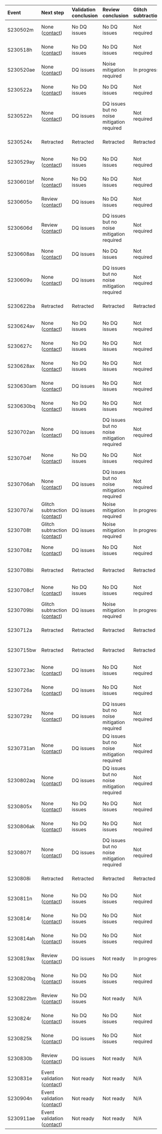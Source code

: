 | Event     | Next step                                                                    | Validation conclusion   | Review conclusion                          | Glitch subtraction   | Finalized   | Links                                                                                                                                                                                                                                                                                                 | Status   |
|:----------|:-----------------------------------------------------------------------------|:------------------------|:-------------------------------------------|:---------------------|:------------|:------------------------------------------------------------------------------------------------------------------------------------------------------------------------------------------------------------------------------------------------------------------------------------------------------|:---------|
| S230502m  | None ([contact](mailto:laura.nuttall@port.ac.uk))                            | No DQ issues            | No DQ issues                               | Not required         | Yes         | [GraceDB](https://gracedb-test.ligo.org/superevents/S230502m), [Detectors](https://ldas-jobs.ligo.caltech.edu/~detchar/summary/day/20230502), [DQR](https://ldas-jobs.ligo.caltech.edu/~dqr/o4dqr/online/events/202305/S230502m), [EV](https://dqr.ligo.caltech.edu/ev_forms/summary/S230502m)        |          |
| S230518h  | None ([contact](mailto:laura.nuttall@port.ac.uk))                            | No DQ issues            | No DQ issues                               | Not required         | Yes         | [GraceDB](https://gracedb.ligo.org/superevents/S230518h), [Detectors](https://ldas-jobs.ligo.caltech.edu/~detchar/summary/day/20230518), [DQR](https://ldas-jobs.ligo.caltech.edu/~dqr/o4dqr/online/events/202305/S230518h/S230518h_01), [EV](https://dqr.ligo.caltech.edu/ev_forms/summary/S230518h) |          |
| S230520ae | None ([contact](mailto:ronaldas.macas@port.ac.uk))                           | DQ issues               | Noise mitigation required                  | In progress          | No          | [GraceDB](https://gracedb.ligo.org/superevents/S230520ae), [Detectors](https://ldas-jobs.ligo.caltech.edu/~detchar/summary/day/20230520), [DQR](https://ldas-jobs.ligo.caltech.edu/~dqr/o4dqr/online/events/202305/S230520ae), [EV](https://dqr.ligo.caltech.edu/ev_forms/summary/S230520ae)          |          |
| S230522a  | None ([contact](mailto:laura.nuttall@port.ac.uk))                            | No DQ issues            | No DQ issues                               | Not required         | Yes         | [GraceDB](https://gracedb.ligo.org/superevents/S230522a), [Detectors](https://ldas-jobs.ligo.caltech.edu/~detchar/summary/day/20230522), [DQR](https://ldas-jobs.ligo.caltech.edu/~dqr/o4dqr/online/events/202305/S230522a/S230522a_01), [EV](https://dqr.ligo.caltech.edu/ev_forms/summary/S230522a) |          |
| S230522n  | None ([contact](mailto:laura.nuttall@port.ac.uk))                            | DQ issues               | DQ issues but no noise mitigation required | Not required         | Yes         | [GraceDB](https://gracedb.ligo.org/superevents/S230522n), [Detectors](https://ldas-jobs.ligo.caltech.edu/~detchar/summary/day/20230522), [DQR](https://ldas-jobs.ligo.caltech.edu/~dqr/o4dqr/online/events/202305/S230522n), [EV](https://dqr.ligo.caltech.edu/ev_forms/summary/S230522n)             |          |
| S230524x  | Retracted                                                                    | Retracted               | Retracted                                  | Retracted            | Yes         | [GraceDB](https://gracedb.ligo.org/superevents/S230524x), [Detectors](https://ldas-jobs.ligo.caltech.edu/~detchar/summary/day/20230524), [DQR](https://ldas-jobs.ligo.caltech.edu/~dqr/o4dqr/online/events/202305/S230524x), [EV](https://dqr.ligo.caltech.edu/ev_forms/summary/S230524x)             |          |
| S230529ay | None ([contact](mailto:laura.nuttall@port.ac.uk))                            | No DQ issues            | No DQ issues                               | Not required         | Yes         | [GraceDB](https://gracedb.ligo.org/superevents/S230529ay), [Detectors](https://ldas-jobs.ligo.caltech.edu/~detchar/summary/day/20230529), [DQR](https://ldas-jobs.ligo.caltech.edu/~dqr/o4dqr/online/events/202305/S230529ay), [EV](https://dqr.ligo.caltech.edu/ev_forms/summary/S230529ay)          |          |
| S230601bf | None ([contact](mailto:laura.nuttall@port.ac.uk))                            | No DQ issues            | No DQ issues                               | Not required         | Yes         | [GraceDB](https://gracedb.ligo.org/superevents/S230601bf), [Detectors](https://ldas-jobs.ligo.caltech.edu/~detchar/summary/day/20230601), [DQR](https://ldas-jobs.ligo.caltech.edu/~dqr/o4dqr/online/events/202306/S230601bf), [EV](https://dqr.ligo.caltech.edu/ev_forms/summary/S230601bf)          |          |
| S230605o  | Review ([contact](mailto:laura.nuttall@port.ac.uk))                          | DQ issues               | No DQ issues                               | Not required         | Yes         | [GraceDB](https://gracedb.ligo.org/superevents/S230605o), [Detectors](https://ldas-jobs.ligo.caltech.edu/~detchar/summary/day/20230605), [DQR](https://ldas-jobs.ligo.caltech.edu/~dqr/o4dqr/online/events/202306/S230605o), [EV](https://dqr.ligo.caltech.edu/ev_forms/summary/S230605o)             |          |
| S230606d  | Review ([contact](mailto:laura.nuttall@port.ac.uk))                          | DQ issues               | DQ issues but no noise mitigation required | Not required         | Yes         | [GraceDB](https://gracedb.ligo.org/superevents/S230606d), [Detectors](https://ldas-jobs.ligo.caltech.edu/~detchar/summary/day/20230606), [DQR](https://ldas-jobs.ligo.caltech.edu/~dqr/o4dqr/online/events/202306/S230606d), [EV](https://dqr.ligo.caltech.edu/ev_forms/summary/S230606d)             |          |
| S230608as | None ([contact](mailto:laura.nuttall@port.ac.uk))                            | DQ issues               | No DQ issues                               | Not required         | Yes         | [GraceDB](https://gracedb.ligo.org/superevents/S230608as), [Detectors](https://ldas-jobs.ligo.caltech.edu/~detchar/summary/day/20230608), [DQR](https://ldas-jobs.ligo.caltech.edu/~dqr/o4dqr/online/events/202306/S230608as), [EV](https://dqr.ligo.caltech.edu/ev_forms/summary/S230608as)          |          |
| S230609u  | None ([contact](mailto:laura.nuttall@port.ac.uk))                            | DQ issues               | DQ issues but no noise mitigation required | Not required         | Yes         | [GraceDB](https://gracedb.ligo.org/superevents/S230609u), [Detectors](https://ldas-jobs.ligo.caltech.edu/~detchar/summary/day/20230609), [DQR](https://ldas-jobs.ligo.caltech.edu/~dqr/o4dqr/online/events/202306/S230609u), [EV](https://dqr.ligo.caltech.edu/ev_forms/summary/S230609u)             |          |
| S230622ba | Retracted                                                                    | Retracted               | Retracted                                  | Retracted            | Yes         | [GraceDB](https://gracedb.ligo.org//superevents/S230622ba), [Detectors](https://ldas-jobs.ligo.caltech.edu/~detchar/summary/day/20230622), [DQR](https://ldas-jobs.ligo.caltech.edu/~dqr/o4dqr/online/events/202306/S230622ba/), [EV](https://dqr.ligo.caltech.edu/ev_forms/summary/S230622ba)        |          |
| S230624av | None ([contact](mailto:laura.nuttall@port.ac.uk))                            | No DQ issues            | No DQ issues                               | Not required         | Yes         | [GraceDB](https://gracedb.ligo.org//superevents/S230624av), [Detectors](https://ldas-jobs.ligo.caltech.edu/~detchar/summary/day/20230624), [DQR](https://ldas-jobs.ligo.caltech.edu/~dqr/o4dqr/online/events/202306/S230624av/), [EV](https://dqr.ligo.caltech.edu/ev_forms/summary/S230624av)        |          |
| S230627c  | None ([contact](mailto:laura.nuttall@port.ac.uk))                            | No DQ issues            | No DQ issues                               | Not required         | Yes         | [GraceDB](https://gracedb.ligo.org//superevents/S230627c), [Detectors](https://ldas-jobs.ligo.caltech.edu/~detchar/summary/day/20230627), [DQR](https://ldas-jobs.ligo.caltech.edu/~dqr/o4dqr/online/events/202306/S230627c/), [EV](https://dqr.ligo.caltech.edu/ev_forms/summary/S230627c)           |          |
| S230628ax | None ([contact](mailto:laura.nuttall@port.ac.uk))                            | No DQ issues            | No DQ issues                               | Not required         | Yes         | [GraceDB](https://gracedb.ligo.org//superevents/S230628ax), [Detectors](https://ldas-jobs.ligo.caltech.edu/~detchar/summary/day/20230628), [DQR](https://ldas-jobs.ligo.caltech.edu/~dqr/o4dqr/online/events/202306/S230628ax/), [EV](https://dqr.ligo.caltech.edu/ev_forms/summary/S230628ax)        |          |
| S230630am | None ([contact](mailto:laura.nuttall@port.ac.uk))                            | DQ issues               | No DQ issues                               | Not required         | Yes         | [GraceDB](https://gracedb.ligo.org//superevents/S230630am), [Detectors](https://ldas-jobs.ligo.caltech.edu/~detchar/summary/day/20230630), [DQR](https://ldas-jobs.ligo.caltech.edu/~dqr/o4dqr/online/events/202306/S230630am/), [EV](https://dqr.ligo.caltech.edu/ev_forms/summary/S230630am)        |          |
| S230630bq | None ([contact](mailto:laura.nuttall@port.ac.uk))                            | No DQ issues            | No DQ issues                               | Not required         | Yes         | [GraceDB](https://gracedb.ligo.org//superevents/S230630bq), [Detectors](https://ldas-jobs.ligo.caltech.edu/~detchar/summary/day/20230630), [DQR](https://ldas-jobs.ligo.caltech.edu/~dqr/o4dqr/online/events/202306/S230630bq/), [EV](https://dqr.ligo.caltech.edu/ev_forms/summary/S230630bq)        |          |
| S230702an | None ([contact](mailto:laura.nuttall@port.ac.uk))                            | DQ issues               | DQ issues but no noise mitigation required | Not required         | Yes         | [GraceDB](https://gracedb.ligo.org//superevents/S230702an), [Detectors](https://ldas-jobs.ligo.caltech.edu/~detchar/summary/day/20230702), [DQR](https://ldas-jobs.ligo.caltech.edu/~dqr/o4dqr/online/events/202307/S230702an/), [EV](https://dqr.ligo.caltech.edu/ev_forms/summary/S230702an)        |          |
| S230704f  | None ([contact](mailto:laura.nuttall@port.ac.uk))                            | No DQ issues            | No DQ issues                               | Not required         | Yes         | [GraceDB](https://gracedb.ligo.org//superevents/S230704f), [Detectors](https://ldas-jobs.ligo.caltech.edu/~detchar/summary/day/20230704), [DQR](https://ldas-jobs.ligo.caltech.edu/~dqr/o4dqr/online/events/202307/S230704f/), [EV](https://dqr.ligo.caltech.edu/ev_forms/summary/S230704f)           |          |
| S230706ah | None ([contact](mailto:laura.nuttall@port.ac.uk))                            | DQ issues               | DQ issues but no noise mitigation required | Not required         | Yes         | [GraceDB](https://gracedb.ligo.org//superevents/S230706ah), [Detectors](https://ldas-jobs.ligo.caltech.edu/~detchar/summary/day/20230706), [DQR](https://ldas-jobs.ligo.caltech.edu/~dqr/o4dqr/online/events/202307/S230706ah/), [EV](https://dqr.ligo.caltech.edu/ev_forms/summary/S230706ah)        |          |
| S230707ai | Glitch subtraction ([contact](mailto:ronaldas.macas@ligo.org))               | DQ issues               | Noise mitigation required                  | In progress          | No          | [GraceDB](https://gracedb.ligo.org//superevents/S230707ai), [Detectors](https://ldas-jobs.ligo.caltech.edu/~detchar/summary/day/20230707), [DQR](https://ldas-jobs.ligo.caltech.edu/~dqr/o4dqr/online/events/202307/S230707ai/), [EV](https://dqr.ligo.caltech.edu/ev_forms/summary/S230707ai)        |          |
| S230708t  | Glitch subtraction ([contact](mailto:ronaldas.macas@ligo.org))               | DQ issues               | Noise mitigation required                  | In progress          | No          | [GraceDB](https://gracedb.ligo.org//superevents/S230708t), [Detectors](https://ldas-jobs.ligo.caltech.edu/~detchar/summary/day/20230708), [DQR](https://ldas-jobs.ligo.caltech.edu/~dqr/o4dqr/online/events/202307/S230708t/), [EV](https://dqr.ligo.caltech.edu/ev_forms/summary/S230708t)           |          |
| S230708z  | None ([contact](mailto:laura.nuttall@port.ac.uk))                            | DQ issues               | No DQ issues                               | Not required         | Yes         | [GraceDB](https://gracedb.ligo.org//superevents/S230708z), [Detectors](https://ldas-jobs.ligo.caltech.edu/~detchar/summary/day/20230708), [DQR](https://ldas-jobs.ligo.caltech.edu/~dqr/o4dqr/online/events/202307/S230708z/), [EV](https://dqr.ligo.caltech.edu/ev_forms/summary/S230708z)           |          |
| S230708bi | Retracted                                                                    | Retracted               | Retracted                                  | Retracted            | Yes         | [GraceDB](https://gracedb.ligo.org//superevents/S230708bi), [Detectors](https://ldas-jobs.ligo.caltech.edu/~detchar/summary/day/20230708), [DQR](https://ldas-jobs.ligo.caltech.edu/~dqr/o4dqr/online/events/202307/S230708bi/), [EV](https://dqr.ligo.caltech.edu/ev_forms/summary/S230708bi)        |          |
| S230708cf | None ([contact](mailto:laura.nuttall@port.ac.uk))                            | No DQ issues            | No DQ issues                               | Not required         | Yes         | [GraceDB](https://gracedb.ligo.org//superevents/S230708cf), [Detectors](https://ldas-jobs.ligo.caltech.edu/~detchar/summary/day/20230708), [DQR](https://ldas-jobs.ligo.caltech.edu/~dqr/o4dqr/online/events/202307/S230708cf/), [EV](https://dqr.ligo.caltech.edu/ev_forms/summary/S230708cf)        |          |
| S230709bi | Glitch subtraction ([contact](mailto:ronaldas.macas@ligo.org))               | DQ issues               | Noise mitigation required                  | In progress          | No          | [GraceDB](https://gracedb.ligo.org//superevents/S230709bi), [Detectors](https://ldas-jobs.ligo.caltech.edu/~detchar/summary/day/20230709), [DQR](https://ldas-jobs.ligo.caltech.edu/~dqr/o4dqr/online/events/202307/S230709bi/), [EV](https://dqr.ligo.caltech.edu/ev_forms/summary/S230709bi)        |          |
| S230712a  | Retracted                                                                    | Retracted               | Retracted                                  | Retracted            | Yes         | [GraceDB](https://gracedb.ligo.org//superevents/S230712a), [Detectors](https://ldas-jobs.ligo.caltech.edu/~detchar/summary/day/20230712), [DQR](https://ldas-jobs.ligo.caltech.edu/~dqr/o4dqr/online/events/202307/S230712a/), [EV](https://dqr.ligo.caltech.edu/ev_forms/summary/S230712a)           |          |
| S230715bw | Retracted                                                                    | Retracted               | Retracted                                  | Retracted            | Yes         | [GraceDB](https://gracedb.ligo.org//superevents/S230715bw), [Detectors](https://ldas-jobs.ligo.caltech.edu/~detchar/summary/day/20230715), [DQR](https://ldas-jobs.ligo.caltech.edu/~dqr/o4dqr/online/events/202307/S230715bw/), [EV](https://dqr.ligo.caltech.edu/ev_forms/summary/S230715bw)        |          |
| S230723ac | None ([contact](mailto:laura.nuttall@port.ac.uk))                            | DQ issues               | No DQ issues                               | Not required         | Yes         | [GraceDB](https://gracedb.ligo.org//superevents/S230723ac), [Detectors](https://ldas-jobs.ligo.caltech.edu/~detchar/summary/day/20230723), [DQR](https://ldas-jobs.ligo.caltech.edu/~dqr/o4dqr/online/events/202307/S230723ac/), [EV](https://dqr.ligo.caltech.edu/ev_forms/summary/S230723ac)        |          |
| S230726a  | None ([contact](mailto:laura.nuttall@port.ac.uk))                            | DQ issues               | No DQ issues                               | Not required         | Yes         | [GraceDB](https://gracedb.ligo.org//superevents/S230726a), [Detectors](https://ldas-jobs.ligo.caltech.edu/~detchar/summary/day/20230726), [DQR](https://ldas-jobs.ligo.caltech.edu/~dqr/o4dqr/online/events/202307/S230726a/), [EV](https://dqr.ligo.caltech.edu/ev_forms/summary/S230726a)           |          |
| S230729z  | None ([contact](mailto:laura.nuttall@port.ac.uk))                            | DQ issues               | DQ issues but no noise mitigation required | Not required         | Yes         | [GraceDB](https://gracedb.ligo.org//superevents/S230729z), [Detectors](https://ldas-jobs.ligo.caltech.edu/~detchar/summary/day/20230729), [DQR](https://ldas-jobs.ligo.caltech.edu/~dqr/o4dqr/online/events/202307/S230729z/), [EV](https://dqr.ligo.caltech.edu/ev_forms/summary/S230729z)           |          |
| S230731an | None ([contact](mailto:laura.nuttall@port.ac.uk))                            | DQ issues               | DQ issues but no noise mitigation required | Not required         | Yes         | [GraceDB](https://gracedb.ligo.org//superevents/S230731an), [Detectors](https://ldas-jobs.ligo.caltech.edu/~detchar/summary/day/20230731), [DQR](https://ldas-jobs.ligo.caltech.edu/~dqr/o4dqr/online/events/202307/S230731an/), [EV](https://dqr.ligo.caltech.edu/ev_forms/summary/S230731an)        |          |
| S230802aq | None ([contact](mailto:laura.nuttall@port.ac.uk))                            | DQ issues               | DQ issues but no noise mitigation required | Not required         | Yes         | [GraceDB](https://gracedb.ligo.org//superevents/S230802aq), [Detectors](https://ldas-jobs.ligo.caltech.edu/~detchar/summary/day/20230802), [DQR](https://ldas-jobs.ligo.caltech.edu/~dqr/o4dqr/online/events/202308/S230802aq/), [EV](https://dqr.ligo.caltech.edu/ev_forms/summary/S230802aq)        |          |
| S230805x  | None ([contact](mailto:laura.nuttall@port.ac.uk))                            | No DQ issues            | No DQ issues                               | Not required         | Yes         | [GraceDB](https://gracedb.ligo.org//superevents/S230805x), [Detectors](https://ldas-jobs.ligo.caltech.edu/~detchar/summary/day/20230805), [DQR](https://ldas-jobs.ligo.caltech.edu/~dqr/o4dqr/online/events/202308/S230805x/), [EV](https://dqr.ligo.caltech.edu/ev_forms/summary/S230805x)           |          |
| S230806ak | None ([contact](mailto:laura.nuttall@port.ac.uk))                            | No DQ issues            | No DQ issues                               | Not required         | Yes         | [GraceDB](https://gracedb.ligo.org//superevents/S230806ak), [Detectors](https://ldas-jobs.ligo.caltech.edu/~detchar/summary/day/20230806), [DQR](https://ldas-jobs.ligo.caltech.edu/~dqr/o4dqr/online/events/202308/S230806ak/), [EV](https://dqr.ligo.caltech.edu/ev_forms/summary/S230806ak)        |          |
| S230807f  | None ([contact](mailto:laura.nuttall@port.ac.uk))                            | DQ issues               | DQ issues but no noise mitigation required | Not required         | Yes         | [GraceDB](https://gracedb.ligo.org//superevents/S230807f), [Detectors](https://ldas-jobs.ligo.caltech.edu/~detchar/summary/day/20230807), [DQR](https://ldas-jobs.ligo.caltech.edu/~dqr/o4dqr/online/events/202308/S230807f/), [EV](https://dqr.ligo.caltech.edu/ev_forms/summary/S230807f)           |          |
| S230808i  | Retracted                                                                    | Retracted               | Retracted                                  | Retracted            | Yes         | [GraceDB](https://gracedb.ligo.org//superevents/S230808i), [Detectors](https://ldas-jobs.ligo.caltech.edu/~detchar/summary/day/20230808), [DQR](https://ldas-jobs.ligo.caltech.edu/~dqr/o4dqr/online/events/202308/S230808i/), [EV](https://dqr.ligo.caltech.edu/ev_forms/summary/S230808i)           |          |
| S230811n  | None ([contact](mailto:laura.nuttall@port.ac.uk))                            | No DQ issues            | No DQ issues                               | Not required         | Yes         | [GraceDB](https://gracedb.ligo.org//superevents/S230811n), [Detectors](https://ldas-jobs.ligo.caltech.edu/~detchar/summary/day/20230811), [DQR](https://ldas-jobs.ligo.caltech.edu/~dqr/o4dqr/online/events/202308/S230811n/), [EV](https://dqr.ligo.caltech.edu/ev_forms/summary/S230811n)           |          |
| S230814r  | None ([contact](mailto:laura.nuttall@port.ac.uk))                            | No DQ issues            | No DQ issues                               | Not required         | Yes         | [GraceDB](https://gracedb.ligo.org//superevents/S230814r), [Detectors](https://ldas-jobs.ligo.caltech.edu/~detchar/summary/day/20230814), [DQR](https://ldas-jobs.ligo.caltech.edu/~dqr/o4dqr/online/events/202308/S230814r/), [EV](https://dqr.ligo.caltech.edu/ev_forms/summary/S230814r)           |          |
| S230814ah | None ([contact](mailto:laura.nuttall@port.ac.uk))                            | No DQ issues            | No DQ issues                               | Not required         | Yes         | [GraceDB](https://gracedb.ligo.org//superevents/S230814ah), [Detectors](https://ldas-jobs.ligo.caltech.edu/~detchar/summary/day/20230814), [DQR](https://ldas-jobs.ligo.caltech.edu/~dqr/o4dqr/online/events/202308/S230814ah/), [EV](https://dqr.ligo.caltech.edu/ev_forms/summary/S230814ah)        |          |
| S230819ax | Review ([contact](mailto:laura.nuttall@port.ac.uk))                          | DQ issues               | Not ready                                  | In progress          | No          | [GraceDB](https://gracedb.ligo.org//superevents/S230819ax), [Detectors](https://ldas-jobs.ligo.caltech.edu/~detchar/summary/day/20230819), [DQR](https://ldas-jobs.ligo.caltech.edu/~dqr/o4dqr/online/events/202308/S230819ax/), [EV](https://dqr.ligo.caltech.edu/ev_forms/summary/S230819ax)        |          |
| S230820bq | None ([contact](mailto:laura.nuttall@port.ac.uk))                            | No DQ issues            | No DQ issues                               | Not required         | Yes         | [GraceDB](https://gracedb.ligo.org//superevents/S230820bq), [Detectors](https://ldas-jobs.ligo.caltech.edu/~detchar/summary/day/20230820), [DQR](https://ldas-jobs.ligo.caltech.edu/~dqr/o4dqr/online/events/202308/S230820bq/), [EV](https://dqr.ligo.caltech.edu/ev_forms/summary/S230820bq)        |          |
| S230822bm | Review ([contact](mailto:laura.nuttall@port.ac.uk))                          | No DQ issues            | Not ready                                  | N/A                  | No          | [GraceDB](https://gracedb.ligo.org//superevents/S230822bm), [Detectors](https://ldas-jobs.ligo.caltech.edu/~detchar/summary/day/20230822), [DQR](https://ldas-jobs.ligo.caltech.edu/~dqr/o4dqr/online/events/202308/S230822bm/), [EV](https://dqr.ligo.caltech.edu/ev_forms/summary/S230822bm)        |          |
| S230824r  | None ([contact](mailto:laura.nuttall@port.ac.uk))                            | No DQ issues            | No DQ issues                               | Not required         | Yes         | [GraceDB](https://gracedb.ligo.org//superevents/S230824r), [Detectors](https://ldas-jobs.ligo.caltech.edu/~detchar/summary/day/20230824), [DQR](https://ldas-jobs.ligo.caltech.edu/~dqr/o4dqr/online/events/202308/S230824r/), [EV](https://dqr.ligo.caltech.edu/ev_forms/summary/S230824r)           |          |
| S230825k  | None ([contact](mailto:laura.nuttall@port.ac.uk))                            | DQ issues               | No DQ issues                               | Not required         | Yes         | [GraceDB](https://gracedb.ligo.org//superevents/S230825k), [Detectors](https://ldas-jobs.ligo.caltech.edu/~detchar/summary/day/20230825), [DQR](https://ldas-jobs.ligo.caltech.edu/~dqr/o4dqr/online/events/202308/S230825k/), [EV](https://dqr.ligo.caltech.edu/ev_forms/summary/S230825k)           |          |
| S230830b  | Review ([contact](mailto:laura.nuttall@port.ac.uk))                          | DQ issues               | Not ready                                  | N/A                  | No          | [GraceDB](https://gracedb.ligo.org//superevents/S230830b), [Detectors](https://ldas-jobs.ligo.caltech.edu/~detchar/summary/day/20230830), [DQR](https://ldas-jobs.ligo.caltech.edu/~dqr/o4dqr/online/events/202308/S230830b/), [EV](https://dqr.ligo.caltech.edu/ev_forms/summary/S230830b)           |          |
| S230831e  | Event validation ([contact](mailto:amber.stuver@ligo.org))                   | Not ready               | Not ready                                  | N/A                  | No          | [GraceDB](https://gracedb.ligo.org//superevents/S230831e), [Detectors](https://ldas-jobs.ligo.caltech.edu/~detchar/summary/day/20230831), [DQR](https://ldas-jobs.ligo.caltech.edu/~dqr/o4dqr/online/events/202308/S230831e/), [EV](https://dqr.ligo.caltech.edu/ev_forms/summary/S230831e)           |          |
| S230904n  | Event validation ([contact](mailto:amber.stuver@ligo.org))                   | Not ready               | Not ready                                  | N/A                  | No          | [GraceDB](https://gracedb.ligo.org//superevents/S230904n), [Detectors](https://ldas-jobs.ligo.caltech.edu/~detchar/summary/day/20230904), [DQR](https://ldas-jobs.ligo.caltech.edu/~dqr/o4dqr/online/events/202309/S230904n/), [EV](https://dqr.ligo.caltech.edu/ev_forms/summary/S230904n)           |          |
| S230911ae | Event validation ([contact](mailto:manasadevi.thirugnanasambandam@ligo.org)) | Not ready               | Not ready                                  | N/A                  | No          | [GraceDB](https://gracedb.ligo.org//superevents/S230911ae), [Detectors](https://ldas-jobs.ligo.caltech.edu/~detchar/summary/day/20230911), [DQR](https://ldas-jobs.ligo.caltech.edu/~dqr/o4dqr/online/events/202309/S230911ae/), [EV](https://dqr.ligo.caltech.edu/ev_forms/summary/S230911ae)        | nan      |